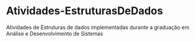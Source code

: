 # Atividades-EstruturasDeDados
Atividades de Estruturas de dados implementadas durante a graduação em Análise e Desenvolvimento de Sistemas

